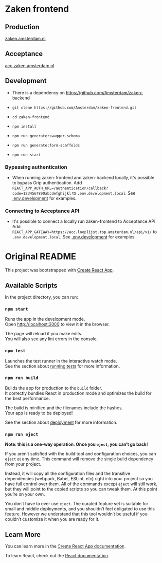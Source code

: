 # Zaken frontend

## Production
[zaken.amsterdam.nl](https://zaken.amsterdam.nl)

## Acceptance
[acc.zaken.amsterdam.nl](https://acc.zaken.amsterdam.nl)

## Development
- There is a dependency on https://github.com/Amsterdam/zaken-backend

- `git clone https://github.com/Amsterdam/zaken-frontend.git`
- `cd zaken-frontend`
- `npm install`
- `npm run generate:swagger-schema`
- `npm run generate:form-scaffolds`
- `npm run start`

### Bypassing authentication
- When running zaken-frontend and zaken-backend locally, it's possible to bypass Grip authentication. Add `REACT_APP_AUTH_URL=/authentication/callback?code=1234567890abcdefghijkl` to `.env.development.local`. See [.env.development](https://github.com/Amsterdam/zaken-frontend/blob/master/.env.development) for examples.

### Connecting to Acceptance API
- It's possible to connect a locally run zaken-frontend to Acceptance API. Add `REACT_APP_GATEWAY=https://acc.looplijst.top.amsterdam.nl/api/v1/` to `.env.development.local`. See [.env.development](https://github.com/Amsterdam/zaken-frontend/blob/master/.env.development) for examples.

# Original README

This project was bootstrapped with [Create React App](https://github.com/facebook/create-react-app).

## Available Scripts

In the project directory, you can run:

### `npm start`

Runs the app in the development mode.<br />
Open [http://localhost:3000](http://localhost:3000) to view it in the browser.

The page will reload if you make edits.<br />
You will also see any lint errors in the console.

### `npm test`

Launches the test runner in the interactive watch mode.<br />
See the section about [running tests](https://facebook.github.io/create-react-app/docs/running-tests) for more information.

### `npm run build`

Builds the app for production to the `build` folder.<br />
It correctly bundles React in production mode and optimizes the build for the best performance.

The build is minified and the filenames include the hashes.<br />
Your app is ready to be deployed!

See the section about [deployment](https://facebook.github.io/create-react-app/docs/deployment) for more information.

### `npm run eject`

**Note: this is a one-way operation. Once you `eject`, you can’t go back!**

If you aren’t satisfied with the build tool and configuration choices, you can `eject` at any time. This command will remove the single build dependency from your project.

Instead, it will copy all the configuration files and the transitive dependencies (webpack, Babel, ESLint, etc) right into your project so you have full control over them. All of the commands except `eject` will still work, but they will point to the copied scripts so you can tweak them. At this point you’re on your own.

You don’t have to ever use `eject`. The curated feature set is suitable for small and middle deployments, and you shouldn’t feel obligated to use this feature. However we understand that this tool wouldn’t be useful if you couldn’t customize it when you are ready for it.

## Learn More

You can learn more in the [Create React App documentation](https://facebook.github.io/create-react-app/docs/getting-started).

To learn React, check out the [React documentation](https://reactjs.org/).
